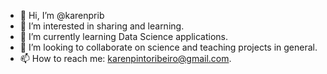 - 👋 Hi, I’m @karenprib
- 👀 I’m interested in sharing and learning.
- 🌱 I’m currently learning Data Science applications.
- 💞️ I’m looking to collaborate on science and teaching projects in general.
- 📫 How to reach me: karenpintoribeiro@gmail.com.

<!---
karenprib/karenprib is a ✨ special ✨ repository because its `README.md` (this file) appears on your GitHub profile.
You can click the Preview link to take a look at your changes.
--->
